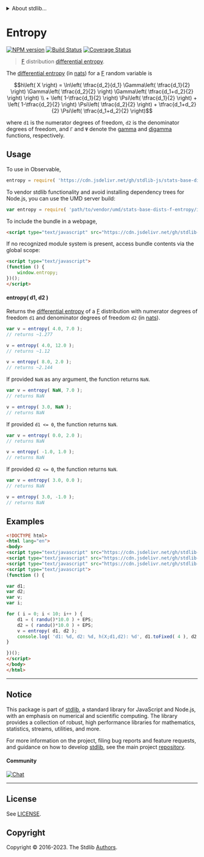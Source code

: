 <!--

@license Apache-2.0

Copyright (c) 2018 The Stdlib Authors.

Licensed under the Apache License, Version 2.0 (the "License");
you may not use this file except in compliance with the License.
You may obtain a copy of the License at

   http://www.apache.org/licenses/LICENSE-2.0

Unless required by applicable law or agreed to in writing, software
distributed under the License is distributed on an "AS IS" BASIS,
WITHOUT WARRANTIES OR CONDITIONS OF ANY KIND, either express or implied.
See the License for the specific language governing permissions and
limitations under the License.

-->


<details>
  <summary>
    About stdlib...
  </summary>
  <p>We believe in a future in which the web is a preferred environment for numerical computation. To help realize this future, we've built stdlib. stdlib is a standard library, with an emphasis on numerical and scientific computation, written in JavaScript (and C) for execution in browsers and in Node.js.</p>
  <p>The library is fully decomposable, being architected in such a way that you can swap out and mix and match APIs and functionality to cater to your exact preferences and use cases.</p>
  <p>When you use stdlib, you can be absolutely certain that you are using the most thorough, rigorous, well-written, studied, documented, tested, measured, and high-quality code out there.</p>
  <p>To join us in bringing numerical computing to the web, get started by checking us out on <a href="https://github.com/stdlib-js/stdlib">GitHub</a>, and please consider <a href="https://opencollective.com/stdlib">financially supporting stdlib</a>. We greatly appreciate your continued support!</p>
</details>

# Entropy

[![NPM version][npm-image]][npm-url] [![Build Status][test-image]][test-url] [![Coverage Status][coverage-image]][coverage-url] <!-- [![dependencies][dependencies-image]][dependencies-url] -->

> [F][f-distribution] distribution [differential entropy][entropy].

<!-- Section to include introductory text. Make sure to keep an empty line after the intro `section` element and another before the `/section` close. -->

<section class="intro">

The [differential entropy][entropy] (in [nats][nats]) for a [F][f-distribution] random variable is

<!-- <equation class="equation" label="eq:f_entropy" align="center" raw="h\left( X \right) = \ln\left( \tfrac{d_2}{d_1} \Gamma\left( \tfrac{d_1}{2} \right) \Gamma\left( \tfrac{d_2}{2} \right) \Gamma\left( \tfrac{d_1+d_2}{2} \right) \right) \\ + \left( 1-\tfrac{d_1}{2} \right) \Psi\left( \tfrac{d_1}{2} \right) +  \left( 1-\tfrac{d_2}{2} \right) \Psi\left( \tfrac{d_2}{2} \right) + \tfrac{d_1+d_2}{2} \Psi\left( \tfrac{d_1+d_2}{2} \right)" alt="Differential entropy for an F distribution."> -->

```math
h\left( X \right) = \ln\left( \tfrac{d_2}{d_1} \Gamma\left( \tfrac{d_1}{2} \right) \Gamma\left( \tfrac{d_2}{2} \right) \Gamma\left( \tfrac{d_1+d_2}{2} \right) \right) \\ + \left( 1-\tfrac{d_1}{2} \right) \Psi\left( \tfrac{d_1}{2} \right) +  \left( 1-\tfrac{d_2}{2} \right) \Psi\left( \tfrac{d_2}{2} \right) + \tfrac{d_1+d_2}{2} \Psi\left( \tfrac{d_1+d_2}{2} \right)
```

<!-- <div class="equation" align="center" data-raw-text="h\left( X \right) = \ln\left( \tfrac{d_2}{d_1} \Gamma\left( \tfrac{d_1}{2} \right) \Gamma\left( \tfrac{d_2}{2} \right) \Gamma\left( \tfrac{d_1+d_2}{2} \right) \right) \\ + \left( 1-\tfrac{d_1}{2} \right) \Psi\left( \tfrac{d_1}{2} \right) +  \left( 1-\tfrac{d_2}{2} \right) \Psi\left( \tfrac{d_2}{2} \right) + \tfrac{d_1+d_2}{2} \Psi\left( \tfrac{d_1+d_2}{2} \right)" data-equation="eq:f_entropy">
    <img src="https://cdn.jsdelivr.net/gh/stdlib-js/stdlib@591cf9d5c3a0cd3c1ceec961e5c49d73a68374cb/lib/node_modules/@stdlib/stats/base/dists/f/entropy/docs/img/equation_f_entropy.svg" alt="Differential entropy for an F distribution.">
    <br>
</div> -->

<!-- </equation> -->

where `d1` is the numerator degrees of freedom, `d2` is the denominator degrees of freedom, and `Γ` and `Ψ` denote the [gamma][gamma-function] and [digamma][digamma] functions, respectively.

</section>

<!-- /.intro -->

<!-- Package usage documentation. -->



<section class="usage">

## Usage

To use in Observable,

```javascript
entropy = require( 'https://cdn.jsdelivr.net/gh/stdlib-js/stats-base-dists-f-entropy@umd/browser.js' )
```

To vendor stdlib functionality and avoid installing dependency trees for Node.js, you can use the UMD server build:

```javascript
var entropy = require( 'path/to/vendor/umd/stats-base-dists-f-entropy/index.js' )
```

To include the bundle in a webpage,

```html
<script type="text/javascript" src="https://cdn.jsdelivr.net/gh/stdlib-js/stats-base-dists-f-entropy@umd/browser.js"></script>
```

If no recognized module system is present, access bundle contents via the global scope:

```html
<script type="text/javascript">
(function () {
    window.entropy;
})();
</script>
```

#### entropy( d1, d2 )

Returns the [differential entropy][entropy] of a [F][f-distribution] distribution with numerator degrees of freedom `d1` and denominator degrees of freedom `d2` (in [nats][nats]).

```javascript
var v = entropy( 4.0, 7.0 );
// returns ~1.277

v = entropy( 4.0, 12.0 );
// returns ~1.12

v = entropy( 8.0, 2.0 );
// returns ~2.144
```

If provided `NaN` as any argument, the function returns `NaN`.

```javascript
var v = entropy( NaN, 7.0 );
// returns NaN

v = entropy( 3.0, NaN );
// returns NaN
```

If provided `d1 <= 0`, the function returns `NaN`.

```javascript
var v = entropy( 0.0, 2.0 );
// returns NaN

v = entropy( -1.0, 1.0 );
// returns NaN
```

If provided `d2 <= 0`, the function returns `NaN`.

```javascript
var v = entropy( 3.0, 0.0 );
// returns NaN

v = entropy( 3.0, -1.0 );
// returns NaN
```

</section>

<!-- /.usage -->

<!-- Package usage notes. Make sure to keep an empty line after the `section` element and another before the `/section` close. -->

<section class="notes">

</section>

<!-- /.notes -->

<!-- Package usage examples. -->

<section class="examples">

## Examples

<!-- eslint no-undef: "error" -->

```html
<!DOCTYPE html>
<html lang="en">
<body>
<script type="text/javascript" src="https://cdn.jsdelivr.net/gh/stdlib-js/random-base-randu@umd/browser.js"></script>
<script type="text/javascript" src="https://cdn.jsdelivr.net/gh/stdlib-js/constants-float64-eps@umd/browser.js"></script>
<script type="text/javascript" src="https://cdn.jsdelivr.net/gh/stdlib-js/stats-base-dists-f-entropy@umd/browser.js"></script>
<script type="text/javascript">
(function () {

var d1;
var d2;
var v;
var i;

for ( i = 0; i < 10; i++ ) {
    d1 = ( randu()*10.0 ) + EPS;
    d2 = ( randu()*10.0 ) + EPS;
    v = entropy( d1, d2 );
    console.log( 'd1: %d, d2: %d, h(X;d1,d2): %d', d1.toFixed( 4 ), d2.toFixed( 4 ), v.toFixed( 4 ) );
}

})();
</script>
</body>
</html>
```

</section>

<!-- /.examples -->

<!-- Section to include cited references. If references are included, add a horizontal rule *before* the section. Make sure to keep an empty line after the `section` element and another before the `/section` close. -->

<section class="references">

</section>

<!-- /.references -->

<!-- Section for related `stdlib` packages. Do not manually edit this section, as it is automatically populated. -->

<section class="related">

</section>

<!-- /.related -->

<!-- Section for all links. Make sure to keep an empty line after the `section` element and another before the `/section` close. -->


<section class="main-repo" >

* * *

## Notice

This package is part of [stdlib][stdlib], a standard library for JavaScript and Node.js, with an emphasis on numerical and scientific computing. The library provides a collection of robust, high performance libraries for mathematics, statistics, streams, utilities, and more.

For more information on the project, filing bug reports and feature requests, and guidance on how to develop [stdlib][stdlib], see the main project [repository][stdlib].

#### Community

[![Chat][chat-image]][chat-url]

---

## License

See [LICENSE][stdlib-license].


## Copyright

Copyright &copy; 2016-2023. The Stdlib [Authors][stdlib-authors].

</section>

<!-- /.stdlib -->

<!-- Section for all links. Make sure to keep an empty line after the `section` element and another before the `/section` close. -->

<section class="links">

[npm-image]: http://img.shields.io/npm/v/@stdlib/stats-base-dists-f-entropy.svg
[npm-url]: https://npmjs.org/package/@stdlib/stats-base-dists-f-entropy

[test-image]: https://github.com/stdlib-js/stats-base-dists-f-entropy/actions/workflows/test.yml/badge.svg?branch=v0.1.0
[test-url]: https://github.com/stdlib-js/stats-base-dists-f-entropy/actions/workflows/test.yml?query=branch:v0.1.0

[coverage-image]: https://img.shields.io/codecov/c/github/stdlib-js/stats-base-dists-f-entropy/main.svg
[coverage-url]: https://codecov.io/github/stdlib-js/stats-base-dists-f-entropy?branch=main

<!--

[dependencies-image]: https://img.shields.io/david/stdlib-js/stats-base-dists-f-entropy.svg
[dependencies-url]: https://david-dm.org/stdlib-js/stats-base-dists-f-entropy/main

-->

[chat-image]: https://img.shields.io/gitter/room/stdlib-js/stdlib.svg
[chat-url]: https://app.gitter.im/#/room/#stdlib-js_stdlib:gitter.im

[stdlib]: https://github.com/stdlib-js/stdlib

[stdlib-authors]: https://github.com/stdlib-js/stdlib/graphs/contributors

[umd]: https://github.com/umdjs/umd
[es-module]: https://developer.mozilla.org/en-US/docs/Web/JavaScript/Guide/Modules

[deno-url]: https://github.com/stdlib-js/stats-base-dists-f-entropy/tree/deno
[umd-url]: https://github.com/stdlib-js/stats-base-dists-f-entropy/tree/umd
[esm-url]: https://github.com/stdlib-js/stats-base-dists-f-entropy/tree/esm
[branches-url]: https://github.com/stdlib-js/stats-base-dists-f-entropy/blob/main/branches.md

[stdlib-license]: https://raw.githubusercontent.com/stdlib-js/stats-base-dists-f-entropy/main/LICENSE

[f-distribution]: https://en.wikipedia.org/wiki/F_distribution

[entropy]: https://en.wikipedia.org/wiki/Entropy_%28information_theory%29

[nats]: https://en.wikipedia.org/wiki/Nat_%28unit%29

[gamma-function]: https://en.wikipedia.org/wiki/Gamma_function

[digamma]: https://en.wikipedia.org/wiki/Digamma_function

</section>

<!-- /.links -->
